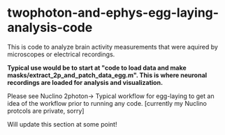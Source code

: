 #  twophoton-and-ephys-egg-laying-analysis-code

This is code to analyze brain activity measurements that were aquired by microscopes or electrical recordings. 

**Typical use would be to start at "code to load data and make masks/extract_2p_and_patch_data_egg.m". This is where neuronal recordings are loaded for analysis and visualization.**

Please see Nuclino 2photon-> Typical workflow for egg-laying to get an idea of the workflow prior to running any code. [currently my Nuclino protcols are private, sorry]

Will update this section at some point!

